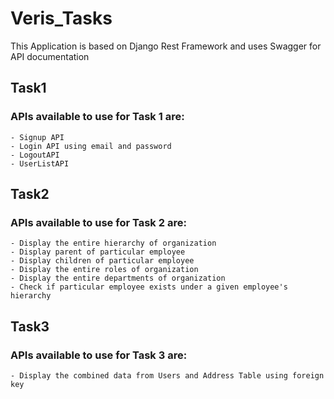 # Veris_Tasks 
This Application is based on Django Rest Framework and uses Swagger for API documentation

## Task1

### APIs available to use for Task 1 are:
    - Signup API
    - Login API using email and password
    - LogoutAPI
    - UserListAPI

## Task2

### APIs available to use for Task 2 are:
    - Display the entire hierarchy of organization
    - Display parent of particular employee
    - Display children of particular employee
    - Display the entire roles of organization
    - Display the entire departments of organization
    - Check if particular employee exists under a given employee's hierarchy
    
## Task3

### APIs available to use for Task 3 are:
    - Display the combined data from Users and Address Table using foreign key
